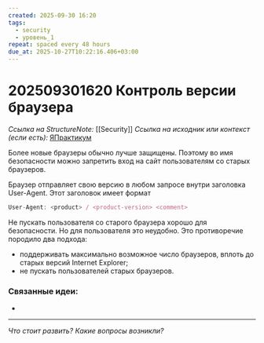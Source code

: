 ```yaml
---
created: 2025-09-30 16:20
tags:
  - security
  - уровень_1
repeat: spaced every 48 hours
due_at: 2025-10-27T10:22:16.406+03:00
---
```

# 202509301620 Контроль версии браузера

*Ссылка на StructureNote:* [[Security]]
*Ссылка на исходник или контекст (если есть):* [ЯПрактикум](https://practicum.yandex.ru/learn/backend-nodejs/courses/16b47298-e20d-4fde-9619-1ab305039a00/sprints/564238/topics/511a777e-323b-4964-9150-d06eaeb48080/lessons/7fb4f5c7-cb70-4243-904c-c4ff8d37469a/)

Более новые браузеры обычно лучше защищены. Поэтому во имя безопасности можно запретить вход на сайт пользователям со старых браузеров.

Браузер отправляет свою версию в любом запросе внутри заголовка User-Agent. Этот заголовок имеет формат

```ts
User-Agent: <product> / <product-version> <comment>
```

Не пускать пользователя со старого браузера хорошо для безопасности. Но для пользователя это неудобно. Это противоречие породило два подхода:

- поддерживать максимально возможное число браузеров, вплоть до старых версий Internet Explorer;
- не пускать пользователей старых браузеров.

### Связанные идеи:

* 

---

*Что стоит развить? Какие вопросы возникли?*
